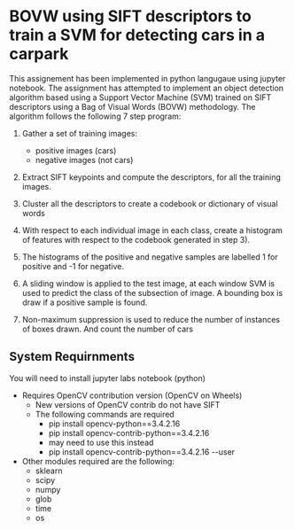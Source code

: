 # BOVW using SIFT descriptors to train a SVM for detecting cars in a carpark 
This assignement has been implemented in python langugaue using jupyter notebook. The assignment has attempted to implement an object detection algorithm based using a Support Vector Machine (SVM) trained on SIFT descriptors using a Bag of Visual Words (BOVW) methodology. The algorithm follows the following 7 step program:

1.	Gather a set of training images:
      *	positive images (cars) 
      *	negative images (not cars)

2.	Extract SIFT keypoints and compute the descriptors, for all the training images.

3.	Cluster all the descriptors to create a codebook or dictionary of visual words

4.	With respect to each individual image in each class, create a histogram of features with respect to the codebook generated in step 3).

5.	The histograms of the positive and negative samples are labelled 1 for positive and -1 for negative.

6.	A sliding window is applied to the test image, at each window SVM is used to predict the class of the subsection of image. A bounding box is draw if a positive sample is found.

7.	Non-maximum suppression is used to reduce the number of instances of boxes drawn. And count the number of cars

## System Requirnments
You will need to install jupyter labs notebook (python)

* Requires OpenCV contribution version (OpenCV on Wheels)
    * New versions of OpenCV contrib do not have SIFT
    * The following commands are required 
      * pip install opencv-python==3.4.2.16
      * pip install opencv-contrib-python==3.4.2.16
      * may need to use this instead
      * pip install opencv-contrib-python==3.4.2.16 --user
 * Other modules required are the following:
   * sklearn
   * scipy
   * numpy
   * glob
   * time
   * os

